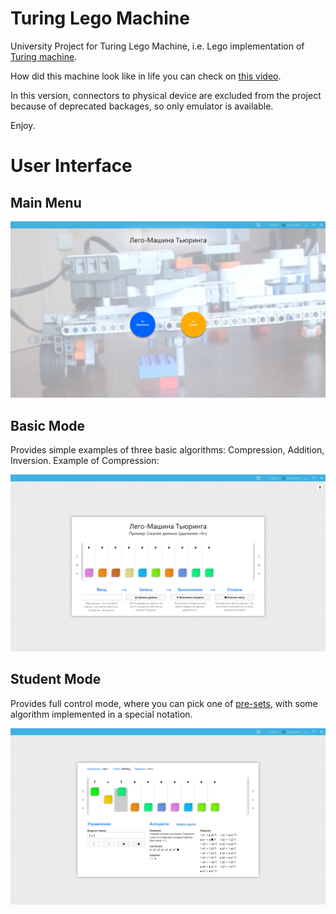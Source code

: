 # Turing Lego Machine

University Project for Turing Lego Machine, i.e. Lego implementation of [Turing machine](https://en.wikipedia.org/wiki/Turing_machine).

How did this machine look like in life you can check on [this video](https://www.youtube.com/watch?v=AcZGNKmn3wA).

In this version, connectors to physical device are excluded from the project because of deprecated backages, so only emulator is available.

Enjoy.

# User Interface

## Main Menu

![](Assets/Images/Screenshot_Main_Menu.png?raw=true)

## Basic Mode

Provides simple examples of three basic algorithms: Compression, Addition, Inversion.
Example of Compression:

![](Assets/Images/Screenshot_Basic_Mode_Compression.png?raw=true)

## Student Mode

Provides full control mode, where you can pick one of [pre-sets](Assets/PreSets), with some algorithm implemented in a special notation.

![](Assets/Images/Screenshot_Student_Mode.png?raw=true)
